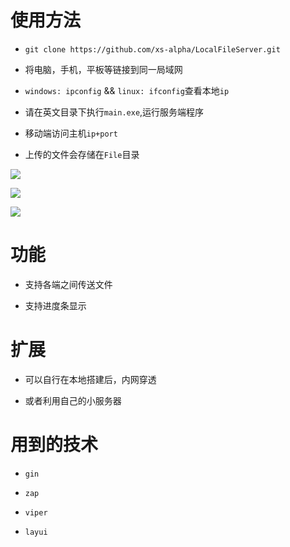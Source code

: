 # 使用方法
- `git clone https://github.com/xs-alpha/LocalFileServer.git`

- 将电脑，手机，平板等链接到同一局域网

- `windows: ipconfig` && `linux: ifconfig`查看本地`ip`

- 请在英文目录下执行`main.exe`,运行服务端程序

- 移动端访问主机`ip+port`
- 上传的文件会存储在`File`目录

![](https://image.devilwst.top/imgs/2022/04/bebdf86cf3d2ab7b.png)

![](https://image.devilwst.top/imgs/2022/04/a22717fdfb715cce.png)

![](https://image.devilwst.top/imgs/2022/04/66436f000d7010d8.jpg)

# 功能

- 支持各端之间传送文件

- 支持进度条显示

# 扩展

- 可以自行在本地搭建后，内网穿透

- 或者利用自己的小服务器

# 用到的技术

* `gin`

* `zap`

* `viper`

* `layui`


